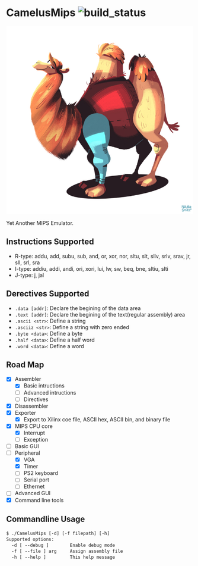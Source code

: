# CamelusMips ![build_status](https://travis-ci.org/MForever78/CamelusMips.svg?branch=master)

![Camel](doc/camel.jpg)

Yet Another MIPS Emulator.

## Instructions Supported

- R-type: addu, add, subu, sub, and, or, xor, nor, sltu, slt, sllv, srlv, srav, jr, sll, srl, sra
- I-type: addiu, addi, andi, ori, xori, lui, lw, sw, beq, bne, sltiu, slti
- J-type: j, jal

## Derectives Supported

- `.data [addr]`: Declare the begining of the data area
- `.text [addr]`: Declare the begining of the text(regular assembly) area
- `.ascii <str>`: Define a string
- `.asciiz <str>`: Define a string with zero ended
- `.byte <data>`: Define a byte
- `.half <data>`: Define a half word
- `.word <data>`: Define a word

## Road Map

- [x] Assembler
    - [x] Basic intructions
    - [ ] Advanced intructions
    - [ ] Directives
- [x] Disassembler
- [x] Exporter
    - [x] Export to Xilinx coe file, ASCII hex, ASCII bin, and binary file
- [x] MIPS CPU core
    - [x] Interrupt
    - [ ] Exception
- [ ] Basic GUI
- [ ] Peripheral 
    - [x] VGA
    - [x] Timer
    - [ ] PS2 keyboard
    - [ ] Serial port
    - [ ] Ethernet
- [ ] Advanced GUI
- [x] Command line tools

## Commandline Usage

```
$ ./CamelusMips [-d] [-f filepath] [-h]
Supported options:
  -d [ --debug ]        Enable debug mode
  -f [ --file ] arg     Assign assembly file
  -h [ --help ]         This help message
```
